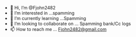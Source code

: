 - 👋 Hi, I’m @Fjohn2482
- 👀 I’m interested in ...spamming 
- 🌱 I’m currently learning ...Spamming 
- 💞️ I’m looking to collaborate on ... Spamming bank/Cc logs
- 📫 How to reach me ... Fjohn2482@gmail.com 

<!---
Fjohn2482/Fjohn2482 is a ✨ special ✨ repository because its `README.md` (this file) appears on your GitHub profile.
You can click the Preview link to take a look at your changes.
--->
